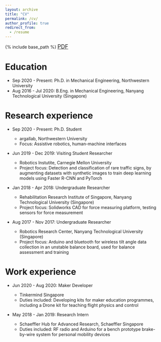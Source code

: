 ```yaml
---
layout: archive
title: "CV"
permalink: /cv/
author_profile: true
redirect_from:
  - /resume
---
```

{% include base_path %} <a href="https://larisaycl.github.io/files/larisaloke_cv.pdf"><font size="4">PDF</font></a>

Education
======
* Sep 2020 - Present: Ph.D. in Mechanical Engineering, Northwestern University
* Aug 2016 - Jul 2020: B.Eng. in Mechanical Engineering, Nanyang Technological University (Singapore)


Research experience
======
* Sep 2020 - Present: Ph.D. Student
  * argallab, Northwestern University
  * Focus: Assistive robotics, human-machine interfaces

* Jun 2019 - Dec 2019: Visiting Student Researcher
  * Robotics Instutite, Carnegie Mellon University
  * Project focus: Detection and classification of rare traffic signs, by augmenting datasets with synthetic images to train deep learning models using Faster R-CNN and PyTorch
  <!-- * Supervisors: Dr John M. Dolan, Dr Christoph Mertz -->

* Jan 2018 - Apr 2018: Undergraduate Researcher
  * Rehabilitation Research Institute of Singapore, Nanyang Technological University (Singapore)
  * Project focus: Solidworks CAD for force measuring platform, testing sensors for force measurement
  <!-- * Supervisor: Assoc Prof Ang Wei Tech -->

* Aug 2017 - Nov 2017: Undergraduate Researcher
  * Robotics Research Center, Nanyang Technological University (Singapore)
  * Project focus: Arduino and bluetooth for wireless tilt angle data collection in an unstable balance board, used for balance assessment and training
  <!-- * Supervisor: Assoc Prof Ang Wei Tech -->

Work experience
======
* Jun 2020 - Aug 2020: Maker Developer
  * Tinkermind Singapore
  * Duties included: Developing kits for maker education programmes, including a Drone kit for teaching flight physics and control
  <!-- * Supervisor: Ismail Khamis -->

* May 2018 - Jan 2019: Research Intern
  * Schaeffler Hub for Advanced Research, Schaeffler Singapore
  * Duties included: RF radio and Arduino for a bench prototype brake-by-wire system for personal mobility devices
  <!-- * Supervisors: Dr Marcel Ph. Mayer -->


  
<!-- Skills
======
* Skill 1
* Skill 2
  * Sub-skill 2.1
  * Sub-skill 2.2
  * Sub-skill 2.3
* Skill 3
   -->